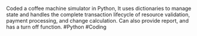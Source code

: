 Coded a coffee machine simulator in Python, It uses dictionaries to manage state and handles the complete transaction lifecycle of resource validation, payment processing, and change calculation. Can also provide report, and has a turn off function.
 #Python #Coding